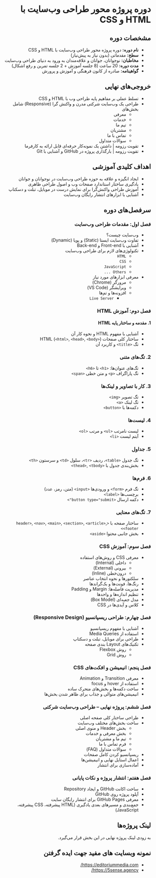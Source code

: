 <div dir="rtl">

# دوره پروژه محور طراحی وب‌سایت با HTML و CSS

## مشخصات دوره

- **نام دوره:** دوره پروژه محور طراحی وب‌سایت با HTML و CSS
- **سطح:** مقدماتی (بدون نیاز به پیش‌نیاز)
- **مخاطبان:** نوجوانان، جوانان و علاقه‌مندان به ورود به دنیای طراحی وب‌سایت
- **مدت دوره:** 20 ساعت (8 جلسه آموزش + 2 جلسه تمرین و رفع اشکال)
- **گواهینامه:** صادره از کانون فرهنگی و آموزش و پرورش

## خروجی‌های نهایی

- تسلط عملی بر مفاهیم پایه طراحی وب با HTML و CSS
- طراحی یک وب‌سایت شرکتی مدرن و واکنش‌ گرا (Responsive) شامل بخش‌های
  - معرفی
  - خدمات
  - تیم ما
  - مشتریان
  - تماس با ما
  - سوالات متداول
- تقویت رزومه | داشتن یک نمونه‌کار حرفه‌ای قابل ارائه به کارفرما
- تقویت رزومه | بارگذاری پروژه در GitHub و آشنایی با Git

## اهداف کلیدی آموزشی

- ایجاد انگیزه و علاقه به حوزه طراحی وب‌سایت در نوجوانان و جوانان
- یادگیری ساختار استاندارد صفحات وب و اصول طراحی ظاهری
- آموزش طراحی واکنش‌گرا برای نمایش درست در موبایل، تبلت و دسکتاپ
- آشنایی با ابزارهای انتشار رایگان وب‌سایت

## سرفصل‌های دوره

### فصل اول: مقدمات طراحی وب‌سایت

- وب‌سایت چیست؟
- تفاوت وب‌سایت ایستا (Static) و پویا (Dynamic)
- آشنایی با Front-end و Back-end
- تکنولوژی‌های لازم برای طراحی وب‌سایت
  - `HTML`
  - `CSS`
  - `JavaScript`
  - `Others ...`
- معرفی ابزارهای مورد نیاز
  - مرورگر (Chrome)
  - ویرایشگر (VS Code)
  - افزونه‌ها و تم‌ها
    - `Live Server`

### فصل دوم: آموزش HTML

#### 1. مقدمه و ساختار پایه HTML

- آشنایی با مفهوم HTML و نحوه کار آن
- ساختار کلی صفحات HTML (`<html>`, `<head>`, `<body>`)
- تگ `<title>` و کاربرد آن

### 2. تگ‌های متنی

- تگ‌های عنوان‌ها: `<h1>` تا `<h6>`
- تگ پاراگراف `<p>` و متن خطی `<span>`

### 3. کار با تصاویر و لینک‌ها

- تگ تصویر `<img>`
- تگ لینک `<a>`
- دکمه‌ها با `<button>`

### 4. لیست‌ها

- لیست نامرتب `<ul>` و مرتب `<ol>`
- آیتم لیست `<li>`

### 5. جداول

- تگ جدول `<table>`، ردیف `<tr>`، سلول `<td>` و سرستون `<th>`
- بخش‌بندی جدول با `<thead>`, `<tbody>`

### 6. فرم‌ها

- تگ فرم `<form>` و ورودی‌ها `<input>` (متن، رمز، عدد)
- برچسب‌ها `<label>`
- دکمه ارسال `<button type="submit">`

### 7. تگ‌های معنایی

- ساختار صفحه با `<header>`, `<nav>`, `<main>`, `<section>`, `<article>`, `<footer>`
- بخش جانبی محتوا `<aside>`

### فصل سوم: آموزش CSS

- معرفی CSS و روش‌های استفاده
  - داخلی (Internal)
  - بیرونی (External)
  - درون‌خطی (Inline)
- سلکتورها و نحوه انتخاب عناصر
- رنگ‌ها، فونت‌ها و بک‌گراندها
- مدیریت فاصله‌ها: Margin و Padding
- تنظیم اندازه‌ها و واحدها
- مدل جعبه‌ای (Box Model)
- کلاس و آیدی‌ها در CSS

### فصل چهارم: طراحی ریسپانسیو (Responsive Design)

- آشنایی با مفهوم ریسپانسیو
- استفاده از Media Queries
- طراحی برای موبایل، تبلت و دسکتاپ
- تکنیک‌های Layout بندی صفحه
  - روش Flexbox
  - روش Grid

### فصل پنجم: انیمیشن و افکت‌های CSS

- معرفی Transition و Animation
- استفاده از hover و focus
- ساخت دکمه‌ها و بخش‌های متحرک ساده
- انیمیشن‌های متوالی و جذاب برای ظاهر شدن بخش‌ها

### فصل ششم: پروژه نهایی – طراحی وب‌سایت شرکتی

- طراحی ساختار کلی صفحه اصلی
- ساخت بخش‌های مختلف وب‌سایت
  - بخش Header و منوی اصلی
  - بخش معرفی و خدمات
  - تیم ما و مشتریان
  - فرم تماس با ما
  - سوالات متداول (FAQ)
- ریسپانسیو کردن کامل صفحات
- اعمال استایل نهایی و انیمیشن‌ها
- آماده‌سازی برای انتشار

### فصل هفتم: انتشار پروژه و نکات پایانی

- ساخت اکانت GitHub و ایجاد Repository
- آپلود پروژه روی GitHub
- معرفی GitHub Pages برای انتشار رایگان سایت
- جمع‌بندی و مسیرهای بعدی یادگیری (HTML پیشرفته، CSS پیشرفته، JavaScript)

## لینک پروژه‌ها

به زودی لینک پروژه نهایی در این بخش قرار می‌گیرد.

## نمونه وبسایت های مفید جهت ایده گرفتن

- https://editoriummedia.com/
- https://5sense.agency/

</div>
